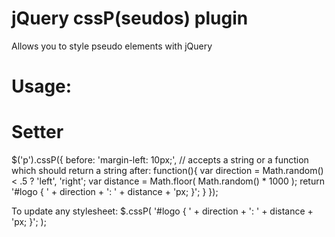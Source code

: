 jQuery cssP(seudos) plugin
===

Allows you to style pseudo elements with jQuery

Usage:
===

Setter
==
$('p').cssP({
    before: 'margin-left: 10px;', // accepts a string or a function which should return a string
    after: function(){
		var direction = Math.random() < .5 ? 'left', 'right';
		var distance = Math.floor( Math.random() * 1000 );
		return '#logo { ' + direction + ': ' + distance + 'px; }';
	}
});

To update any stylesheet:
$.cssP(
	'#logo { ' + direction + ': ' + distance + 'px; }';
);